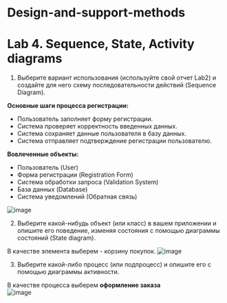 # Design-and-support-methods
# Lab 4. Sequence, State, Activity diagrams   

1. Выберите вариант использования (используйте свой отчет Lab2) и создайте для него схему последовательности действий (Sequence Diagram).

**Основные шаги процесса регистрации:**
- Пользователь заполняет форму регистрации.
- Система проверяет корректность введенных данных.   
- Система сохраняет данные пользователя в базу данных.
- Система отправляет подтверждение регистрации пользователю.

**Вовлеченные объекты:**
- Пользователь (User)
- Форма регистрации (Registration Form)
- Система обработки запроса (Validation System)
- База данных (Database)
- Система уведомлений (Обратная связь)

![image](https://github.com/DekartVan/Design-and-support-methods/assets/60447026/edd7ad87-b424-44e7-97a4-7b6c020f2621)

   
2. Выберите какой-нибудь объект (или класс) в вашем приложении и опишите его поведение, изменяя состояния с помощью диаграммы состояний (State diagram).      

В качестве элемента выберем - корзину покупок. 
![image](https://github.com/DekartVan/Design-and-support-methods/assets/60447026/83023a5b-d441-428d-9a0b-fd39052726c1)

3. Выберите какой-либо процесс (или подпроцесс) и опишите его с помощью диаграммы активности.

В качестве процесса выберем **оформление заказа**   
![image](https://github.com/DekartVan/Design-and-support-methods/assets/60447026/15922a7f-493b-4e56-af02-c5ee554f8065)

